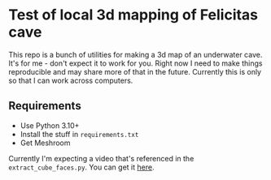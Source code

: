 # Test of local 3d mapping of Felicitas cave

This repo is a bunch of utilities for making a 3d map of an underwater cave.
It's for me - don't expect it to work for you.
Right now I need to make things reproducible and may share more of that in the future.
Currently this is only so that I can work across computers.

## Requirements
- Use Python 3.10+
- Install the stuff in `requirements.txt`
- Get Meshroom

Currently I'm expecting a video that's referenced in the `extract_cube_faces.py`.
You can get it [here](https://drive.google.com/file/d/1cegWtwOpHCYiQ4aypzh_ni9uc2dr2GVp/view?usp=drive_link).

